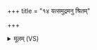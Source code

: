 +++
title = "१४ यत्समुद्रमनु श्रितम्"

+++
<details><summary>मूलम् (VS)</summary>

यत्स॑मु॒द्रमनु॑ श्रि॒तं तत्सि॑षासति॒ सूर्यः॑। अध्वा॑स्य॒ वित॑तो म॒हान्पूर्व॒श्चाप॑रश्च॒ यः ॥
</details>